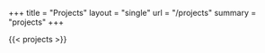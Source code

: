 +++
title = "Projects"
layout = "single"
url = "/projects"
summary = "projects"
+++

{{< projects >}}
